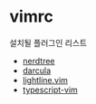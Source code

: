 # vimrc

설치될 플러그인 리스트

- [nerdtree](https://github.com/preservim/nerdtree)
- [darcula](https://github.com/doums/darcula/)
- [lightline.vim](https://github.com/itchyny/lightline.vim)
- [typescript-vim](https://github.com/leafgarland/typescript-vim)

